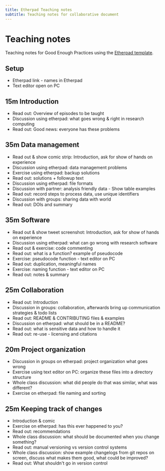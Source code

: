 ```yaml
---
title: Etherpad Teaching notes
subtitle: Teaching notes for collaborative document
---
```


# Teaching notes

Teaching notes for Good Enough Practices using the [Etherpad template](etherpad_template.md).

## Setup

- Etherpad link - names in Etherpad
- Text editor open on PC

## 15m Introduction

- Read out: Overview of episodes to be taught
- Discussion using etherpad: what goes wrong \& right in research computing
- Read out: Good news: everyone has these problems

## 35m Data management

- Read out \& show comic strip: Introduction, ask for show of hands on experience
- Discussion using etherpad: data management problems
- Exercise using etherpad: backup solutions
- Read out: solutions + followup text
- Discussion using etherpad: file formats
- Discussion with partner: analysis friendly data - Show table examples
- Read out: record steps to process data, use unique identifiers
- Discussion with groups: sharing data with world
- Read out: DOIs and summary

## 35m Software

- Read out \& show tweet screenshot: Introduction, ask for show of hands on experience
- Discussion using etherpad: what can go wrong with research software
- Read out \& exercise: code commenting
- Read out: what is a function? example of pseudocode
- Exercise: pseudocode function - text editor on PC
- Read out: duplication, meaningful names
- Exercise: naming function - text editor on PC
- Read out: notes \& summary

## 25m Collaboration

- Read out: Introduction
- Discussion in groups: collaboration, afterwards bring up communication strategies \& todo lists
- Read out: README \& CONTRIBUTING files \& examples
- Discussion on etherpad: what should be in a README?
- Read out: what is sensitive data and how to handle it
- Read out: re-use - licensing and citations

## 20m Project organization

- Discussion in groups on etherpad: project organization what goes wrong
- Exercise using text editor on PC: organize these files into a directory structure
- Whole class discussion: what did people do that was similar, what was different?
- Exercise on etherpad: file naming and sorting

## 25m Keeping track of changes

- Introduction \& comic
- Exercise on etherpad: has this ever happened to you?
- Read out: recommendations
- Whole class discussion: what should be documented when you change something?
- Read out: manual versioning vs version control systems
- Whole class discussion: show example changelogs from git repos on screen, discuss what makes them good, what could be improved?
- Read out: What shouldn't go in version control


